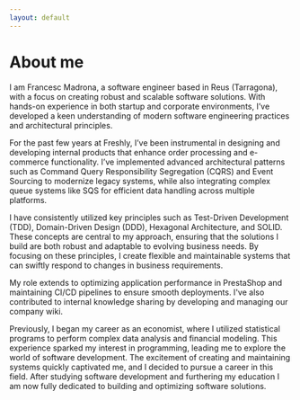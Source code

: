 ```yaml
---
layout: default
---
```


# About me 

I am Francesc Madrona, a software engineer based in Reus (Tarragona), with a focus on creating robust and scalable software solutions. With hands-on experience in both startup and corporate environments, I’ve developed a keen understanding of modern software engineering practices and architectural principles.

For the past few years at Freshly, I’ve been instrumental in designing and developing internal products that enhance order processing and e-commerce functionality. I’ve implemented advanced architectural patterns such as Command Query Responsibility Segregation (CQRS) and Event Sourcing to modernize legacy systems, while also integrating complex queue systems like SQS for efficient data handling across multiple platforms.

I have consistently utilized key principles such as Test-Driven Development (TDD), Domain-Driven Design (DDD), Hexagonal Architecture, and SOLID. These concepts are central to my approach, ensuring that the solutions I build are both robust and adaptable to evolving business needs. By focusing on these principles, I create flexible and maintainable systems that can swiftly respond to changes in business requirements.

My role extends to optimizing application performance in PrestaShop and maintaining CI/CD pipelines to ensure smooth deployments. I've also contributed to internal knowledge sharing by developing and managing our company wiki.

Previously, I began my career as an economist, where I utilized statistical programs to perform complex data analysis and financial modeling. This experience sparked my interest in programming, leading me to explore the world of software development. The excitement of creating and maintaining systems quickly captivated me, and I decided to pursue a career in this field. After studying software development and furthering my education I am now fully dedicated to building and optimizing software solutions.
